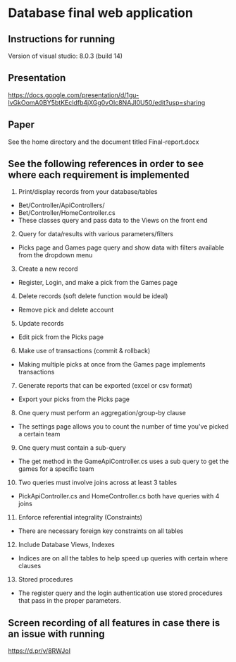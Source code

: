 # Database final web application

## Instructions for running
Version of visual studio: 8.0.3 (build 14)

## Presentation
https://docs.google.com/presentation/d/1gu-lvGkOomA0BY5btKEcldfb4jXGg0vOIc8NAJI0U50/edit?usp=sharing

## Paper
See the home directory and the document titled Final-report.docx

## See the following references in order to see where each requirement is implemented

1. Print/display records from your database/tables
  - Bet/Controller/ApiControllers/
  - Bet/Controller/HomeController.cs
  - These classes query and pass data to the Views on the front end
2. Query for data/results with various parameters/filters
  - Picks page and Games page query and show data with filters available from the dropdown menu
3. Create a new record
  - Register, Login, and make a pick from the Games page
4. Delete records (soft delete function would be ideal)
  - Remove pick and delete account
5. Update records
  - Edit pick from the Picks page
6. Make use of transactions (commit & rollback)
  - Making multiple picks at once from the Games page implements transactions
7. Generate reports that can be exported (excel or csv format)
  - Export your picks from the Picks page
8. One query must perform an aggregation/group-by clause
  - The settings page allows you to count the number of time you've picked a certain team
9. One query must contain a sub-query
  - The get method in the GameApiController.cs uses a sub query to get the games for a specific team
10. Two queries must involve joins across at least 3 tables
  - PickApiController.cs and HomeController.cs both have queries with 4 joins
11. Enforce referential integrality (Constraints)
  - There are necessary foreign key constraints on all tables
12. Include Database Views, Indexes
  - Indices are on all the tables to help speed up queries with certain where clauses
13. Stored procedures
  - The register query and the login authentication use stored procedures that pass in the proper parameters.

## Screen recording of all features in case there is an issue with running
https://d.pr/v/8RWJoI

